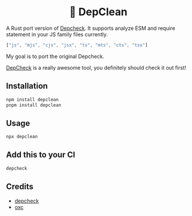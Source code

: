 <h1 align="center">🧼 DepClean</h1>

A Rust port version of [Depcheck](https://github.com/depcheck/depcheck). It supports analyze ESM and require statement in your JS family files currently.

```js
["js", "mjs", "cjs", "jsx", "ts", "mts", "cts", "tsx"]
```

My goal is to port the original Depcheck.

[DepCheck](https://github.com/depcheck/depcheck) is a really awesome tool, you definitely should check it out first!

## Installation

```sh
npm install depclean  
pnpm install depclean
```

## Usage

```sh
npx depclean
```

## Add this to your CI

```sh
depcheck
```

## Credits

- [depcheck](https://github.com/depcheck/depcheck)
- [oxc](https://github.com/oxc-project/oxc)
